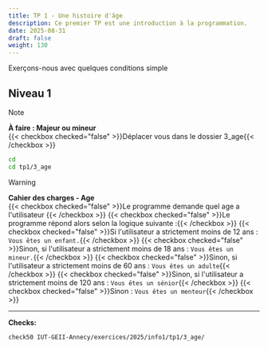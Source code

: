 ```yaml
---
title: TP 1 - Une histoire d'âge
description: Ce premier TP est une introduction à la programmation.
date: 2025-08-31
draft: false
weight: 130
---
```

Exerçons-nous avec quelques conditions simple

## Niveau 1
> [!note]  
> **À faire : Majeur ou mineur**  
> {{< checkbox checked="false" >}}Déplacer vous dans le dossier 3_age{{< /checkbox >}}
> ```bash
> cd
> cd tp1/3_age
> ```

> [!warning]  
> **Cahier des charges - Age**  
> {{< checkbox checked="false" >}}Le programme demande quel age a l'utilisateur {{< /checkbox >}}
> {{< checkbox checked="false" >}}Le programme répond alors selon la logique suivante :{{< /checkbox >}}
> 	{{< checkbox checked="false" >}}Si l'utilisateur a strictement moins de 12 ans : `Vous êtes un enfant.`{{< /checkbox >}}
> 	{{< checkbox checked="false" >}}Sinon, si l'utilisateur a strictement moins de 18 ans : `Vous êtes un mineur.`{{< /checkbox >}}
> 	{{< checkbox checked="false" >}}Sinon, si l'utilisateur a strictement moins de 60 ans : `Vous êtes un adulte`{{< /checkbox >}}
> 	{{< checkbox checked="false" >}}Sinon, si l'utilisateur a strictement moins de 120 ans : `Vous êtes un sénior`{{< /checkbox >}}
> 	{{< checkbox checked="false" >}}Sinon : `Vous êtes un menteur`{{< /checkbox >}}
> 
>---
>**Checks:**
> ```
> check50 IUT-GEII-Annecy/exercices/2025/info1/tp1/3_age/
> ```
